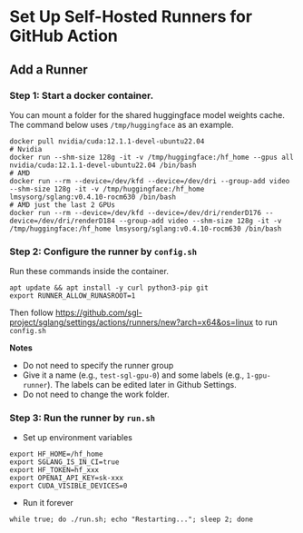 # Set Up Self-Hosted Runners for GitHub Action

## Add a Runner

### Step 1: Start a docker container.

You can mount a folder for the shared huggingface model weights cache. The command below uses `/tmp/huggingface` as an example.

```
docker pull nvidia/cuda:12.1.1-devel-ubuntu22.04
# Nvidia
docker run --shm-size 128g -it -v /tmp/huggingface:/hf_home --gpus all nvidia/cuda:12.1.1-devel-ubuntu22.04 /bin/bash
# AMD
docker run --rm --device=/dev/kfd --device=/dev/dri --group-add video --shm-size 128g -it -v /tmp/huggingface:/hf_home lmsysorg/sglang:v0.4.10-rocm630 /bin/bash
# AMD just the last 2 GPUs
docker run --rm --device=/dev/kfd --device=/dev/dri/renderD176 --device=/dev/dri/renderD184 --group-add video --shm-size 128g -it -v /tmp/huggingface:/hf_home lmsysorg/sglang:v0.4.10-rocm630 /bin/bash
```

### Step 2: Configure the runner by `config.sh`

Run these commands inside the container.

```
apt update && apt install -y curl python3-pip git
export RUNNER_ALLOW_RUNASROOT=1
```

Then follow https://github.com/sgl-project/sglang/settings/actions/runners/new?arch=x64&os=linux to run `config.sh`

**Notes**
- Do not need to specify the runner group
- Give it a name (e.g., `test-sgl-gpu-0`) and some labels (e.g., `1-gpu-runner`). The labels can be edited later in Github Settings.
- Do not need to change the work folder.

### Step 3: Run the runner by `run.sh`

- Set up environment variables
```
export HF_HOME=/hf_home
export SGLANG_IS_IN_CI=true
export HF_TOKEN=hf_xxx
export OPENAI_API_KEY=sk-xxx
export CUDA_VISIBLE_DEVICES=0
```

- Run it forever
```
while true; do ./run.sh; echo "Restarting..."; sleep 2; done
```
